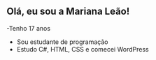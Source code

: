 ## Olá, eu sou a Mariana Leão!

-Tenho 17 anos
- Sou estudante de programação
- Estudo C#, HTML, CSS e comecei WordPress


